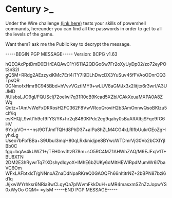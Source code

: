 ﻿# Century >_

Under the Wire challenge [(link here)](https://underthewire.tech/century) tests your skills of powershell commands, hereunder you can find all the passwords in order to get to all the levels of the game.

Want them? ask me the Public key to decrypt the message. 


-----BEGIN PGP MESSAGE-----
Version: BCPG v1.63

hQEOAxPptDmD0EHrEAQAwC1Y/611A2QDGo6w7Fr2oXyUyDp02/zo72eyPOt3nS2l
gQ5M+RRdg2AEzzyxiKMc7Erl4iTY7l9DLhDwcDX3YuSuv45fFVAoODnrOQ3TpsQR
0GNmofxHmr8C945Bbd+hVvvVGztlMY9+wLUV8aGMJx3x2litjtx6r3wrI/A3UJMD
/iUlsbsLJO9gI/FQUSclj72oeIwi7q31R0cB9Kcad5XZbl/CAkXeuaMXPA0A8ZWq
Qdtz+1Am/vWeFxDRRosH2FC362F8VwVRcoQroviH2b3AmOnnwQsoBKlzu5cIf/iq
esKHQjL9wtI1h9cf9fYS/YK+hr2q8480KPdc2eg9qahy0sBuARAIbjSFqe9fG6HV
6YxjyVO+++nst9OTJmfTQHd8PhD37+aIPa8hZLM4CG4kLRIfbUukrGEoZgHyhxLg
Useo7bFbfBBa+S9UbuI3mqH80qLRxknidjpe8BYwcWTDmrVjG0Vo2bCXIYjlBb0C
fgq+bqAv4kUWZ1+/TEH0nv3tzR78m+sO5RC4MZ1AHWhZAQ/M9EJFx/v1T+BU8XTN
2DM2E3hRywrTq7rXDshydIqyoX+IMhE6b2UKy6dMItHEWlRpdMumWr6l7baVC6Om
WFxLAFbtxlcT/gNNnoAZnaDdNpaRKreQ0GAOQFh66nItitrNZ+2bBPN87bzi6d1q
J/jxwWYrhksr6NRia8wCLqyQa7plWvmFkkDuH+uMR4masxmSZnZzJopwYS0xWyOo
OQM=
=yIsM
-----END PGP MESSAGE-----


